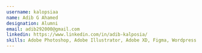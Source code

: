```yaml
---
username: kalopsiaa
name: Adib G Ahamed
designation: Alumni
email: adib292000@gmail.com
linkedin: https://www.linkedin.com/in/adib-kalposia/
skills: Adobe Photoshop, Adobe Illustrator, Adobe XD, Figma, Wordpress
---
```

